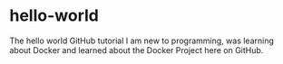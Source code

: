 # hello-world
The hello world GitHub tutorial
I am new to programming, was learning about Docker and learned about the Docker Project here on GitHub. 
